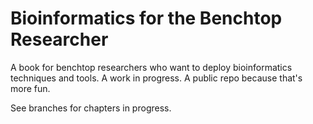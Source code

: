 # Bioinformatics for the Benchtop Researcher

A book for benchtop researchers who want to deploy bioinformatics techniques and tools. A work in progress. A public repo because that's more fun.

See branches for chapters in progress.
